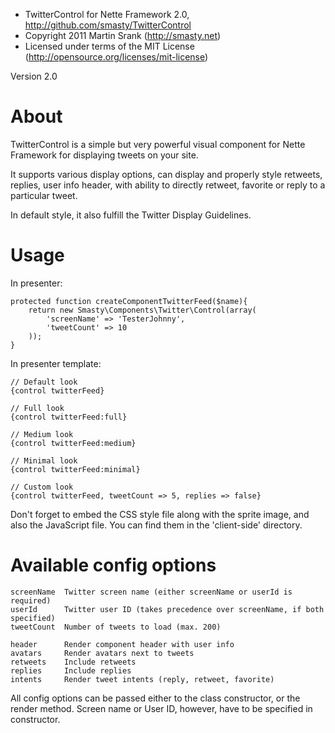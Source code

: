 * TwitterControl for Nette Framework 2.0, http://github.com/smasty/TwitterControl
* Copyright 2011 Martin Srank (http://smasty.net)
* Licensed under terms of the MIT License (http://opensource.org/licenses/mit-license)

Version 2.0

About
=====

TwitterControl is a simple but very powerful visual component for
Nette Framework for displaying tweets on your site.

It supports various display options, can display and properly style
retweets, replies, user info header, with ability to directly retweet,
favorite or reply to a particular tweet.

In default style, it also fulfill the Twitter Display Guidelines.


Usage
=====

In presenter:

	protected function createComponentTwitterFeed($name){
		return new Smasty\Components\Twitter\Control(array(
			'screenName' => 'TesterJohnny',
			'tweetCount' => 10
		));
	}


In presenter template:

	// Default look
	{control twitterFeed}

	// Full look
	{control twitterFeed:full}

	// Medium look
	{control twitterFeed:medium}

	// Minimal look
	{control twitterFeed:minimal}

	// Custom look
	{control twitterFeed, tweetCount => 5, replies => false}


Don't forget to embed the CSS style file along with the sprite image,
and also the JavaScript file.
You can find them in the 'client-side' directory.


Available config options
========================

	screenName  Twitter screen name (either screenName or userId is required)
	userId      Twitter user ID (takes precedence over screenName, if both specified)
	tweetCount  Number of tweets to load (max. 200)

	header      Render component header with user info
	avatars     Render avatars next to tweets
	retweets    Include retweets
	replies     Include replies
	intents     Render tweet intents (reply, retweet, favorite)

All config options can be passed either to the class constructor, or the render method.
Screen name or User ID, however, have to be specified in constructor.
